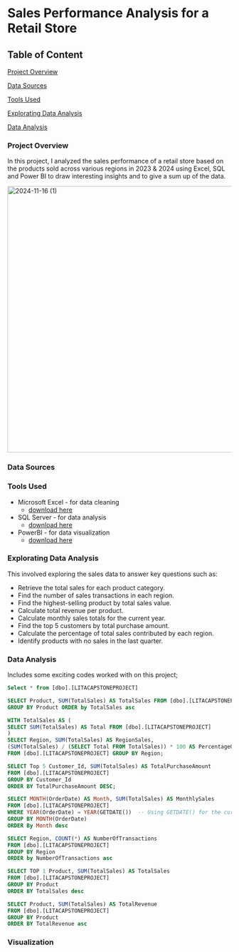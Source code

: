 # Sales Performance Analysis for a Retail Store

## Table of Content

[Project Overview](#project-overview)

[Data Sources](#data-sources)

[Tools Used](#tools-used)

[Explorating Data Analysis](#explorating-data-analysis)

[Data Analysis](#data-analysis)

### Project Overview

In this project, I analyzed the sales performance of a retail store based on the products sold across various regions in 2023 & 2024 using Excel, SQL and Power BI to draw interesting insights and to give a sum up of the data.


<img width="597" alt="2024-11-16 (1)" src="https://github.com/user-attachments/assets/1559474d-20f9-4a51-ba62-741ed33128e5">

### Data Sources

### Tools Used

- Microsoft Excel - for data cleaning
  - [download here](https://microsoft.com)
- SQL Server - for data analysis
  - [download here](https://microsoft.com)
- PowerBI - for data visualization 
  - [download here](https://microsoft.com)

### Explorating Data Analysis

This involved exploring the sales data to answer key questions such as:

- Retrieve the total sales for each product category.
- Find the number of sales transactions in each region.
- Find the highest-selling product by total sales value.
- Calculate total revenue per product.
- Calculate monthly sales totals for the current year.
- Find the top 5 customers by total purchase amount.
- Calculate the percentage of total sales contributed by each region.
- Identify products with no sales in the last quarter.

### Data Analysis 

Includes some exciting codes worked with on this project;

```sql server
Select * from [dbo].[LITACAPSTONEPROJECT]

SELECT Product, SUM(TotalSales) AS TotalSales FROM [dbo].[LITACAPSTONEPROJECT]
GROUP BY Product ORDER by TotalSales asc

WITH TotalSales AS (
SELECT SUM(TotalSales) AS Total FROM [dbo].[LITACAPSTONEPROJECT]
)
SELECT Region, SUM(TotalSales) AS RegionSales,
(SUM(TotalSales) / (SELECT Total FROM TotalSales)) * 100 AS PercentageOfTotalSales
FROM [dbo].[LITACAPSTONEPROJECT] GROUP BY Region;

SELECT Top 5 Customer_Id, SUM(TotalSales) AS TotalPurchaseAmount
FROM [dbo].[LITACAPSTONEPROJECT]
GROUP BY Customer_Id
ORDER BY TotalPurchaseAmount DESC;

SELECT MONTH(OrderDate) AS Month, SUM(TotalSales) AS MonthlySales
FROM [dbo].[LITACAPSTONEPROJECT]
WHERE YEAR(OrderDate) = YEAR(GETDATE())  -- Using GETDATE() for the current date in SQL Server
GROUP BY MONTH(OrderDate)
ORDER By Month desc

SELECT Region, COUNT(*) AS NumberOfTransactions
FROM [dbo].[LITACAPSTONEPROJECT]
GROUP BY Region
ORDER by NumberOfTransactions asc

SELECT TOP 1 Product, SUM(TotalSales) AS TotalSales
FROM [dbo].[LITACAPSTONEPROJECT]
GROUP BY Product
ORDER BY TotalSales desc

SELECT Product, SUM(TotalSales) AS TotalRevenue
FROM [dbo].[LITACAPSTONEPROJECT]
GROUP BY Product
ORDER BY TotalRevenue asc
```

### Visualization



